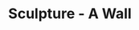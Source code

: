 ---
pid: LLP136
title: Sculpture - A Wall
location_transcription: Nowhere
zipcode: '19120'
outside_phl: 
neighborhood: Logan,Olney
age: '12'
age_range: 6-13
instagram: 
image_file_name: LLP_136.jpg
proposal_transcription: A brick wall with nothing on it because the world is nothing
  but at the same time it's everything to some people.
topic: Art,Unknown
topic_summary: 0, 0
type: Building,Concrete
keywords_other: 
credit: Lucy Valles 703
image_labels: 
twitter: 
facebook: 
permalink: "/monuments/llp136/"
layout: item-page
---